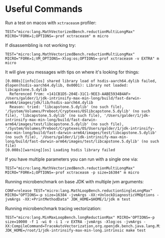 # Useful Commands

Run a test on macos with `xctraceasm` profiler:
```shell
TEST="micro:lang.MathVectorizedBench.reductionMultiLongMax" MICRO="FORK=1;OPTIONS=-prof xctraceasm" m micro
```

If disassembling is not working try:
```shell
TEST="micro:lang.MathVectorizedBench.reductionMultiLongMax" MICRO="FORK=1;VM_OPTIONS=-Xlog:os;OPTIONS=-prof xctraceasm -v EXTRA" m micro
```

It will give you messages with tips on where it's looking for things:
```shell
[0.008s][info][os] shared library load of hsdis-aarch64.dylib failed, dlopen(hsdis-aarch64.dylib, 0x0001): Library not loaded: libcapstone.5.dylib
  Referenced from: <141CB1D5-204E-31C1-9EE3-AABE5934B4AF> /Users/galder/1/jdk-intrinsify-max-min-long/build/fast-darwin-arm64/images/jdk/lib/hsdis-aarch64.dylib
  Reason: tried: 'libcapstone.5.dylib' (no such file), '/System/Volumes/Preboot/Cryptexes/OSlibcapstone.5.dylib' (no such file), 'libcapstone.5.dylib' (no such file), '/Users/galder/1/jdk-intrinsify-max-min-long/build/fast-darwin-arm64/images/test/libcapstone.5.dylib' (no such file), '/System/Volumes/Preboot/Cryptexes/OS/Users/galder/1/jdk-intrinsify-max-min-long/build/fast-darwin-arm64/images/test/libcapstone.5.dylib' (no such file), '/Users/galder/1/jdk-intrinsify-max-min-long/build/fast-darwin-arm64/images/test/libcapstone.5.dylib' (no such file)
[0.008s][warning][os] Loading hsdis library failed
```

If you have multiple parameters you can run with a single one via:
```shell
TEST="micro:lang.MathVectorizedBench.reductionMultiLongMax" MICRO="FORK=1;OPTIONS=-prof xctraceasm -p size=16384" m micro
```

Running microbenchmark on base JDK with multiple jvm arguments:
```shell
CONF=release TEST="micro:lang.MathLoopBench.reductionSingleLongMax" MICRO="OPTIONS=-p size=16384 -jvmArgs -XX:+UnlockDiagnosticVMOptions -jvmArgs -XX:+PrintMethodData" JDK_HOME=$HOME/1/jdk m test
```

Running microbenchmark tracing vectorization:
```shell
TEST="micro:lang.MinMaxLoopBench.longReductionMax" MICRO='OPTIONS=-p size=10000 -f 1 -wi 0 -i 1 -v EXTRA -jvmArgs -Xlog:os -jvmArgs -XX:CompileCommand=TraceAutoVectorization,org.openjdk.bench.java.lang.MinMaxLoopBench::longReductionMax,ALL' JDK_HOME=/root/1/jdk-intrinsify-max-min-long.intrinsic make test
```
